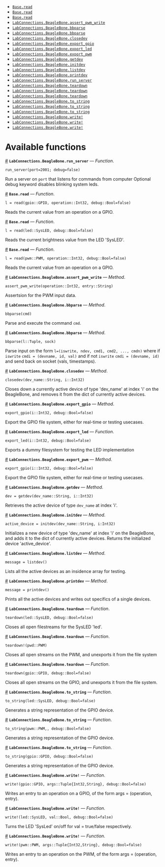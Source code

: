 - [`Base.read`](functions.md#Base.read)
- [`Base.read`](functions.md#Base.read)
- [`Base.read`](functions.md#Base.read)
- [`LabConnections.BeagleBone.assert_pwm_write`](functions.md#LabConnections.BeagleBone.assert_pwm_write-Tuple{Int32,String})
- [`LabConnections.BeagleBone.bbparse`](functions.md#LabConnections.BeagleBone.bbparse-Tuple{Any})
- [`LabConnections.BeagleBone.bbparse`](functions.md#LabConnections.BeagleBone.bbparse-Tuple{Tuple,Any})
- [`LabConnections.BeagleBone.closedev`](functions.md#LabConnections.BeagleBone.closedev-Tuple{String,Int32})
- [`LabConnections.BeagleBone.export_gpio`](functions.md#LabConnections.BeagleBone.export_gpio-Tuple{Int32})
- [`LabConnections.BeagleBone.export_led`](functions.md#LabConnections.BeagleBone.export_led)
- [`LabConnections.BeagleBone.export_pwm`](functions.md#LabConnections.BeagleBone.export_pwm-Tuple{Int32})
- [`LabConnections.BeagleBone.getdev`](functions.md#LabConnections.BeagleBone.getdev-Tuple{String,Int32})
- [`LabConnections.BeagleBone.initdev`](functions.md#LabConnections.BeagleBone.initdev-Tuple{String,Int32})
- [`LabConnections.BeagleBone.listdev`](functions.md#LabConnections.BeagleBone.listdev-Tuple{})
- [`LabConnections.BeagleBone.printdev`](functions.md#LabConnections.BeagleBone.printdev-Tuple{String,Int32})
- [`LabConnections.BeagleBone.run_server`](functions.md#LabConnections.BeagleBone.run_server)
- [`LabConnections.BeagleBone.teardown`](functions.md#LabConnections.BeagleBone.teardown)
- [`LabConnections.BeagleBone.teardown`](functions.md#LabConnections.BeagleBone.teardown)
- [`LabConnections.BeagleBone.teardown`](functions.md#LabConnections.BeagleBone.teardown)
- [`LabConnections.BeagleBone.to_string`](functions.md#LabConnections.BeagleBone.to_string)
- [`LabConnections.BeagleBone.to_string`](functions.md#LabConnections.BeagleBone.to_string)
- [`LabConnections.BeagleBone.to_string`](functions.md#LabConnections.BeagleBone.to_string)
- [`LabConnections.BeagleBone.write!`](functions.md#LabConnections.BeagleBone.write!)
- [`LabConnections.BeagleBone.write!`](functions.md#LabConnections.BeagleBone.write!)
- [`LabConnections.BeagleBone.write!`](functions.md#LabConnections.BeagleBone.write!)


<a id='Available-functions-1'></a>

# Available functions

<a id='LabConnections.BeagleBone.run_server' href='#LabConnections.BeagleBone.run_server'>#</a>
**`LabConnections.BeagleBone.run_server`** &mdash; *Function*.



```
run_server(port=2001; debug=false)
```

Run a server on `port` that listens for commands from computer Optional debug keyword disables blinking system leds.

<a id='Base.read' href='#Base.read'>#</a>
**`Base.read`** &mdash; *Function*.



```
l = read(gpio::GPIO, operation::Int32, debug::Bool=false)
```

Reads the current value from an operation on a GPIO.

<a id='Base.read' href='#Base.read'>#</a>
**`Base.read`** &mdash; *Function*.



```
l = read(led::SysLED, debug::Bool=false)
```

Reads the current brightness value from the LED 'SysLED'.

<a id='Base.read' href='#Base.read'>#</a>
**`Base.read`** &mdash; *Function*.



```
l = read(pwm::PWM, operation::Int32, debug::Bool=false)
```

Reads the current value from an operation on a GPIO.

<a id='LabConnections.BeagleBone.assert_pwm_write-Tuple{Int32,String}' href='#LabConnections.BeagleBone.assert_pwm_write-Tuple{Int32,String}'>#</a>
**`LabConnections.BeagleBone.assert_pwm_write`** &mdash; *Method*.



```
assert_pwm_write(operation::Int32, entry::String)
```

Assertsion for the PWM input data.

<a id='LabConnections.BeagleBone.bbparse-Tuple{Any}' href='#LabConnections.BeagleBone.bbparse-Tuple{Any}'>#</a>
**`LabConnections.BeagleBone.bbparse`** &mdash; *Method*.



```
bbparse(cmd)
```

Parse and execute the command `cmd`.

<a id='LabConnections.BeagleBone.bbparse-Tuple{Tuple,Any}' href='#LabConnections.BeagleBone.bbparse-Tuple{Tuple,Any}'>#</a>
**`LabConnections.BeagleBone.bbparse`** &mdash; *Method*.



```
bbparse(l::Tuple, sock)
```

Parse input on the form `l=(iswrite, ndev, cmd1, cmd2, ..., cmdn)` where if `iswrite`     `cmdi = (devname, id, val)`     and if not `iswrite`     `cmdi = (devname, id)` and send back on socket (vals, timestamps).

<a id='LabConnections.BeagleBone.closedev-Tuple{String,Int32}' href='#LabConnections.BeagleBone.closedev-Tuple{String,Int32}'>#</a>
**`LabConnections.BeagleBone.closedev`** &mdash; *Method*.



```
closedev(dev_name::String, i::Int32)
```

Closes down a currently active device of type 'dev_name' at index 'i' on the BeagleBone, and removes it from the dict of currently active devices.

<a id='LabConnections.BeagleBone.export_gpio-Tuple{Int32}' href='#LabConnections.BeagleBone.export_gpio-Tuple{Int32}'>#</a>
**`LabConnections.BeagleBone.export_gpio`** &mdash; *Method*.



```
export_gpio(i::Int32, debug::Bool=false)
```

Export the GPIO file system, either for real-time or testing usecases.

<a id='LabConnections.BeagleBone.export_led' href='#LabConnections.BeagleBone.export_led'>#</a>
**`LabConnections.BeagleBone.export_led`** &mdash; *Function*.



```
export_led(i::Int32, debug::Bool=false)
```

Exports a dummy filesystem for testing the LED implementation

<a id='LabConnections.BeagleBone.export_pwm-Tuple{Int32}' href='#LabConnections.BeagleBone.export_pwm-Tuple{Int32}'>#</a>
**`LabConnections.BeagleBone.export_pwm`** &mdash; *Method*.



```
export_gpio(i::Int32, debug::Bool=false)
```

Export the GPIO file system, either for real-time or testing usecases.

<a id='LabConnections.BeagleBone.getdev-Tuple{String,Int32}' href='#LabConnections.BeagleBone.getdev-Tuple{String,Int32}'>#</a>
**`LabConnections.BeagleBone.getdev`** &mdash; *Method*.



```
dev = getdev(dev_name::String, i::Int32)
```

Retrieves the active device of type `dev_name` at index 'i'.

<a id='LabConnections.BeagleBone.initdev-Tuple{String,Int32}' href='#LabConnections.BeagleBone.initdev-Tuple{String,Int32}'>#</a>
**`LabConnections.BeagleBone.initdev`** &mdash; *Method*.



```
active_device = initdev(dev_name::String, i:Int32)
```

Initializes a new device of type 'dev_name' at index 'i' on the BeagleBone, and adds it to the dict of currently active devices. Returns the initialized device 'active_device'.

<a id='LabConnections.BeagleBone.listdev-Tuple{}' href='#LabConnections.BeagleBone.listdev-Tuple{}'>#</a>
**`LabConnections.BeagleBone.listdev`** &mdash; *Method*.



```
message = listdev()
```

Lists all the active devices as an insidence array for testing.

<a id='LabConnections.BeagleBone.printdev-Tuple{String,Int32}' href='#LabConnections.BeagleBone.printdev-Tuple{String,Int32}'>#</a>
**`LabConnections.BeagleBone.printdev`** &mdash; *Method*.



```
message = printdev()
```

Prints all the active devices and writes out specifics of a single devices.

<a id='LabConnections.BeagleBone.teardown' href='#LabConnections.BeagleBone.teardown'>#</a>
**`LabConnections.BeagleBone.teardown`** &mdash; *Function*.



```
teardown(led::SysLED, debug::Bool=false)
```

Closes all open filestreams for the SysLED 'led'.

<a id='LabConnections.BeagleBone.teardown' href='#LabConnections.BeagleBone.teardown'>#</a>
**`LabConnections.BeagleBone.teardown`** &mdash; *Function*.



```
teardown!(pwd::PWM)
```

Closes all open streams on the PWM, and unexports it from the file system

<a id='LabConnections.BeagleBone.teardown' href='#LabConnections.BeagleBone.teardown'>#</a>
**`LabConnections.BeagleBone.teardown`** &mdash; *Function*.



```
teardown(gpio::GPIO, debug::Bool=false)
```

Closes all open streams on the GPIO, and unexports it from the file system.

<a id='LabConnections.BeagleBone.to_string' href='#LabConnections.BeagleBone.to_string'>#</a>
**`LabConnections.BeagleBone.to_string`** &mdash; *Function*.



```
to_string(led::SysLED, debug::Bool=false)
```

Generates a string representation of the GPIO device.

<a id='LabConnections.BeagleBone.to_string' href='#LabConnections.BeagleBone.to_string'>#</a>
**`LabConnections.BeagleBone.to_string`** &mdash; *Function*.



```
to_string(pwm::PWM,, debug::Bool=false)
```

Generates a string representation of the GPIO device.

<a id='LabConnections.BeagleBone.to_string' href='#LabConnections.BeagleBone.to_string'>#</a>
**`LabConnections.BeagleBone.to_string`** &mdash; *Function*.



```
to_string(gpio::GPIO, debug::Bool=false)
```

Generates a string representation of the GPIO device.

<a id='LabConnections.BeagleBone.write!' href='#LabConnections.BeagleBone.write!'>#</a>
**`LabConnections.BeagleBone.write!`** &mdash; *Function*.



```
write!(gpio::GPIO, args::Tuple{Int32,String}, debug::Bool=false)
```

Writes an entry to an operation on a GPIO, of the form args = (operation, entry).

<a id='LabConnections.BeagleBone.write!' href='#LabConnections.BeagleBone.write!'>#</a>
**`LabConnections.BeagleBone.write!`** &mdash; *Function*.



```
write!(led::SysLED, val::Bool, debug::Bool=false)
```

Turns the LED 'SysLed' on/off for val = true/false respectively.

<a id='LabConnections.BeagleBone.write!' href='#LabConnections.BeagleBone.write!'>#</a>
**`LabConnections.BeagleBone.write!`** &mdash; *Function*.



```
write!(pwm::PWM, args::Tuple{Int32,String}, debug::Bool=false)
```

Writes an entry to an operation on the PWM, of the form args = (operation, entry).


